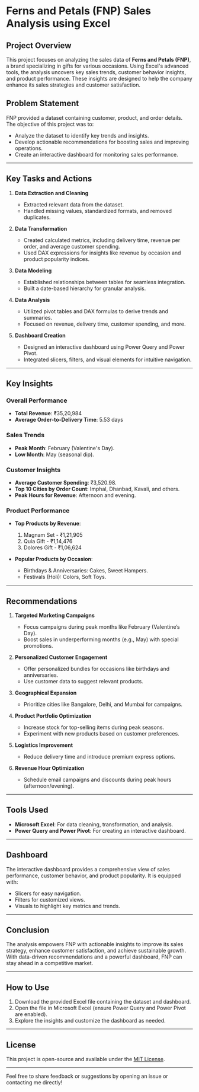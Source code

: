 # Ferns and Petals (FNP) Sales Analysis using Excel  

## Project Overview  
This project focuses on analyzing the sales data of **Ferns and Petals (FNP)**, a brand specializing in gifts for various occasions. Using Excel's advanced tools, the analysis uncovers key sales trends, customer behavior insights, and product performance. These insights are designed to help the company enhance its sales strategies and customer satisfaction.

## Problem Statement  
FNP provided a dataset containing customer, product, and order details. The objective of this project was to:  
- Analyze the dataset to identify key trends and insights.  
- Develop actionable recommendations for boosting sales and improving operations.  
- Create an interactive dashboard for monitoring sales performance.  

---

## Key Tasks and Actions  

1. **Data Extraction and Cleaning**  
   - Extracted relevant data from the dataset.  
   - Handled missing values, standardized formats, and removed duplicates.  

2. **Data Transformation**  
   - Created calculated metrics, including delivery time, revenue per order, and average customer spending.  
   - Used DAX expressions for insights like revenue by occasion and product popularity indices.  

3. **Data Modeling**  
   - Established relationships between tables for seamless integration.  
   - Built a date-based hierarchy for granular analysis.  

4. **Data Analysis**  
   - Utilized pivot tables and DAX formulas to derive trends and summaries.  
   - Focused on revenue, delivery time, customer spending, and more.  

5. **Dashboard Creation**  
   - Designed an interactive dashboard using Power Query and Power Pivot.  
   - Integrated slicers, filters, and visual elements for intuitive navigation.  

---

## Key Insights  

### Overall Performance  
- **Total Revenue**: ₹35,20,984  
- **Average Order-to-Delivery Time**: 5.53 days  

### Sales Trends  
- **Peak Month**: February (Valentine's Day).  
- **Low Month**: May (seasonal dip).  

### Customer Insights  
- **Average Customer Spending**: ₹3,520.98.  
- **Top 10 Cities by Order Count**: Imphal, Dhanbad, Kavali, and others.  
- **Peak Hours for Revenue**: Afternoon and evening.  

### Product Performance  
- **Top Products by Revenue**:  
  1. Magnam Set - ₹1,21,905  
  2. Quia Gift - ₹1,14,476  
  3. Dolores Gift - ₹1,06,624  

- **Popular Products by Occasion**:  
  - Birthdays & Anniversaries: Cakes, Sweet Hampers.  
  - Festivals (Holi): Colors, Soft Toys.  

---

## Recommendations  

1. **Targeted Marketing Campaigns**  
   - Focus campaigns during peak months like February (Valentine’s Day).  
   - Boost sales in underperforming months (e.g., May) with special promotions.  

2. **Personalized Customer Engagement**  
   - Offer personalized bundles for occasions like birthdays and anniversaries.  
   - Use customer data to suggest relevant products.  

3. **Geographical Expansion**  
   - Prioritize cities like Bangalore, Delhi, and Mumbai for campaigns.  

4. **Product Portfolio Optimization**  
   - Increase stock for top-selling items during peak seasons.  
   - Experiment with new products based on customer preferences.  

5. **Logistics Improvement**  
   - Reduce delivery time and introduce premium express options.  

6. **Revenue Hour Optimization**  
   - Schedule email campaigns and discounts during peak hours (afternoon/evening).  

---

## Tools Used  

- **Microsoft Excel**: For data cleaning, transformation, and analysis.  
- **Power Query and Power Pivot**: For creating an interactive dashboard.  

---

## Dashboard  

The interactive dashboard provides a comprehensive view of sales performance, customer behavior, and product popularity. It is equipped with:  
- Slicers for easy navigation.  
- Filters for customized views.  
- Visuals to highlight key metrics and trends.  

---

## Conclusion  

The analysis empowers FNP with actionable insights to improve its sales strategy, enhance customer satisfaction, and achieve sustainable growth. With data-driven recommendations and a powerful dashboard, FNP can stay ahead in a competitive market.  

---

## How to Use  

1. Download the provided Excel file containing the dataset and dashboard.  
2. Open the file in Microsoft Excel (ensure Power Query and Power Pivot are enabled).  
3. Explore the insights and customize the dashboard as needed.  

---

## License  

This project is open-source and available under the [MIT License](LICENSE).  

---

Feel free to share feedback or suggestions by opening an issue or contacting me directly!  
